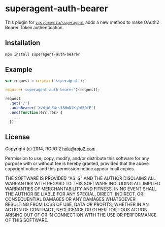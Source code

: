 # superagent-auth-bearer

This plugin for [`visionmedia/superagent`][superagent] adds a new method to
make OAuth2 Bearer Token authentication.

## Installation

``` bash
npm install superagent-auth-bearer
```

## Example

``` js
var request = require('superagent');

require('superagent-auth-bearer')(request);

request
  .get('/')
  .authBearer('XvWjkh54rs53HmNlKg165DfE')
  .end(function(err,res) {
    ...
  });
```

## License

Copyright (c) 2014, ROJO 2 <hola@rojo2.com>

Permission to use, copy, modify, and/or distribute this software for any
purpose with or without fee is hereby granted, provided that the above
copyright notice and this permission notice appear in all copies.

THE SOFTWARE IS PROVIDED "AS IS" AND THE AUTHOR DISCLAIMS ALL WARRANTIES
WITH REGARD TO THIS SOFTWARE INCLUDING ALL IMPLIED WARRANTIES OF
MERCHANTABILITY AND FITNESS. IN NO EVENT SHALL THE AUTHOR BE LIABLE FOR
ANY SPECIAL, DIRECT, INDIRECT, OR CONSEQUENTIAL DAMAGES OR ANY DAMAGES
WHATSOEVER RESULTING FROM LOSS OF USE, DATA OR PROFITS, WHETHER IN AN
ACTION OF CONTRACT, NEGLIGENCE OR OTHER TORTIOUS ACTION, ARISING OUT OF
OR IN CONNECTION WITH THE USE OR PERFORMANCE OF THIS SOFTWARE.

[superagent]: https://github.com/visionmedia/superagent

